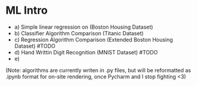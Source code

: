 # ML Intro
   - a) Simple linear regression on (Boston Housing Dataset)
   - b) Classifier Algorithm Comparison (Titanic Dataset)
   - c) Regression Algorithm Comparison (Extended Boston Housing Dataset) #TODO
   - d) Hand Writtin Digit Recognition (MNIST Dataset) #TODO
   - e) 
   
(Note: algorithms are currently writen in .py files, but will be reformatted as .ipynb format for on-site rendering, once Pycharm and I stop fighting <3)
